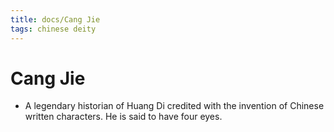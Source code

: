 ```yaml
---
title: docs/Cang Jie
tags: chinese deity
---
```


# Cang Jie 
- A legendary historian of Huang Di credited with the invention of Chinese written characters. He is said to have four eyes.